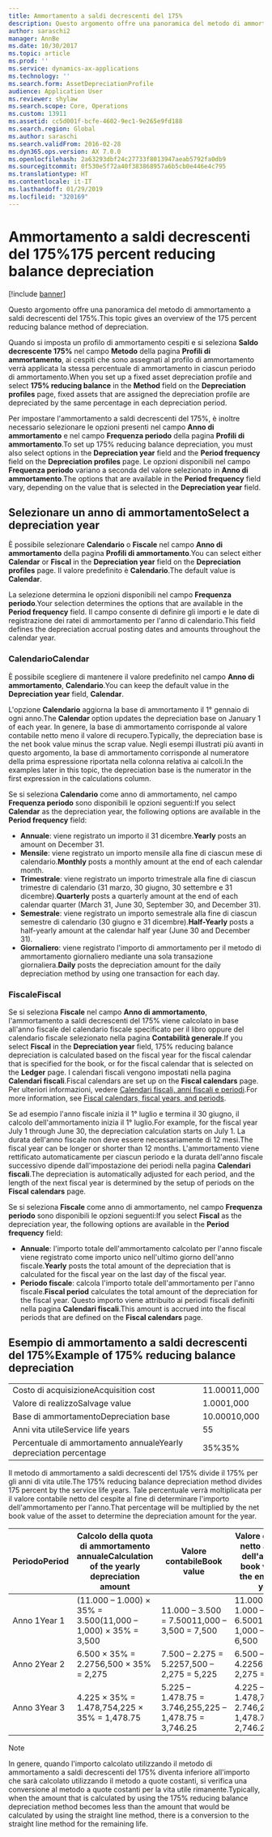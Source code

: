 ```yaml
---
title: Ammortamento a saldi decrescenti del 175%
description: Questo argomento offre una panoramica del metodo di ammortamento a saldi decrescenti del 175%.
author: saraschi2
manager: AnnBe
ms.date: 10/30/2017
ms.topic: article
ms.prod: ''
ms.service: dynamics-ax-applications
ms.technology: ''
ms.search.form: AssetDepreciationProfile
audience: Application User
ms.reviewer: shylaw
ms.search.scope: Core, Operations
ms.custom: 13911
ms.assetid: cc5d001f-bcfe-4602-9ec1-9e265e9fd188
ms.search.region: Global
ms.author: saraschi
ms.search.validFrom: 2016-02-28
ms.dyn365.ops.version: AX 7.0.0
ms.openlocfilehash: 2a63293dbf24c27733f8013947aeab5792fa0db9
ms.sourcegitcommit: 0f530e5f72a40f383868957a6b5cb0e446e4c795
ms.translationtype: HT
ms.contentlocale: it-IT
ms.lasthandoff: 01/29/2019
ms.locfileid: "320169"
---
```

# <a name="175-percent-reducing-balance-depreciation"></a><span data-ttu-id="92ec1-103">Ammortamento a saldi decrescenti del 175%</span><span class="sxs-lookup"><span data-stu-id="92ec1-103">175 percent reducing balance depreciation</span></span>

[!include [banner](../includes/banner.md)]

<span data-ttu-id="92ec1-104">Questo argomento offre una panoramica del metodo di ammortamento a saldi decrescenti del 175%.</span><span class="sxs-lookup"><span data-stu-id="92ec1-104">This topic gives an overview of the 175 percent reducing balance method of depreciation.</span></span>

<span data-ttu-id="92ec1-105">Quando si imposta un profilo di ammortamento cespiti e si seleziona **Saldo decrescente 175%** nel campo **Metodo** della pagina **Profili di ammortamento**, ai cespiti che sono assegnati al profilo di ammortamento verrà applicata la stessa percentuale di ammortamento in ciascun periodo di ammortamento.</span><span class="sxs-lookup"><span data-stu-id="92ec1-105">When you set up a fixed asset depreciation profile and select **175% reducing balance** in the **Method** field on the **Depreciation profiles** page, fixed assets that are assigned the depreciation profile are depreciated by the same percentage in each depreciation period.</span></span> 

<span data-ttu-id="92ec1-106">Per impostare l'ammortamento a saldi decrescenti del 175%, è inoltre necessario selezionare le opzioni presenti nel campo **Anno di ammortamento** e nel campo **Frequenza periodo** della pagina **Profili di ammortamento**.</span><span class="sxs-lookup"><span data-stu-id="92ec1-106">To set up 175% reducing balance depreciation, you must also select options in the **Depreciation year** field and the **Period frequency** field on the **Depreciation profiles** page.</span></span> <span data-ttu-id="92ec1-107">Le opzioni disponibili nel campo **Frequenza periodo** variano a seconda del valore selezionato in **Anno di ammortamento**.</span><span class="sxs-lookup"><span data-stu-id="92ec1-107">The options that are available in the **Period frequency** field vary, depending on the value that is selected in the **Depreciation year** field.</span></span>

## <a name="select-a-depreciation-year"></a><span data-ttu-id="92ec1-108">Selezionare un anno di ammortamento</span><span class="sxs-lookup"><span data-stu-id="92ec1-108">Select a depreciation year</span></span>
<span data-ttu-id="92ec1-109">È possibile selezionare **Calendario** o **Fiscale** nel campo **Anno di ammortamento** della pagina **Profili di ammortamento**.</span><span class="sxs-lookup"><span data-stu-id="92ec1-109">You can select either **Calendar** or **Fiscal** in the **Depreciation year** field on the **Depreciation profiles** page.</span></span> <span data-ttu-id="92ec1-110">Il valore predefinito è **Calendario**.</span><span class="sxs-lookup"><span data-stu-id="92ec1-110">The default value is **Calendar**.</span></span> 

<span data-ttu-id="92ec1-111">La selezione determina le opzioni disponibili nel campo **Frequenza periodo**.</span><span class="sxs-lookup"><span data-stu-id="92ec1-111">Your selection determines the options that are available in the **Period frequency** field.</span></span> <span data-ttu-id="92ec1-112">Il campo consente di definire gli importi e le date di registrazione dei ratei di ammortamento per l'anno di calendario.</span><span class="sxs-lookup"><span data-stu-id="92ec1-112">This field defines the depreciation accrual posting dates and amounts throughout the calendar year.</span></span>

### <a name="calendar"></a><span data-ttu-id="92ec1-113">Calendario</span><span class="sxs-lookup"><span data-stu-id="92ec1-113">Calendar</span></span>

<span data-ttu-id="92ec1-114">È possibile scegliere di mantenere il valore predefinito nel campo **Anno di ammortamento**, **Calendario**.</span><span class="sxs-lookup"><span data-stu-id="92ec1-114">You can keep the default value in the **Depreciation year** field, **Calendar**.</span></span> 

<span data-ttu-id="92ec1-115">L'opzione **Calendario** aggiorna la base di ammortamento il 1° gennaio di ogni anno.</span><span class="sxs-lookup"><span data-stu-id="92ec1-115">The **Calendar** option updates the depreciation base on January 1 of each year.</span></span> <span data-ttu-id="92ec1-116">In genere, la base di ammortamento corrisponde al valore contabile netto meno il valore di recupero.</span><span class="sxs-lookup"><span data-stu-id="92ec1-116">Typically, the depreciation base is the net book value minus the scrap value.</span></span> <span data-ttu-id="92ec1-117">Negli esempi illustrati più avanti in questo argomento, la base di ammortamento corrisponde al numeratore della prima espressione riportata nella colonna relativa ai calcoli.</span><span class="sxs-lookup"><span data-stu-id="92ec1-117">In the examples later in this topic, the depreciation base is the numerator in the first expression in the calculations column.</span></span> 

<span data-ttu-id="92ec1-118">Se si seleziona **Calendario** come anno di ammortamento, nel campo **Frequenza periodo** sono disponibili le opzioni seguenti:</span><span class="sxs-lookup"><span data-stu-id="92ec1-118">If you select **Calendar** as the depreciation year, the following options are available in the **Period frequency** field:</span></span>

-   <span data-ttu-id="92ec1-119">**Annuale**: viene registrato un importo il 31 dicembre.</span><span class="sxs-lookup"><span data-stu-id="92ec1-119">**Yearly** posts an amount on December 31.</span></span>
-   <span data-ttu-id="92ec1-120">**Mensile**: viene registrato un importo mensile alla fine di ciascun mese di calendario.</span><span class="sxs-lookup"><span data-stu-id="92ec1-120">**Monthly** posts a monthly amount at the end of each calendar month.</span></span>
-   <span data-ttu-id="92ec1-121">**Trimestrale**: viene registrato un importo trimestrale alla fine di ciascun trimestre di calendario (31 marzo, 30 giugno, 30 settembre e 31 dicembre).</span><span class="sxs-lookup"><span data-stu-id="92ec1-121">**Quarterly** posts a quarterly amount at the end of each calendar quarter (March 31, June 30, September 30, and December 31).</span></span>
-   <span data-ttu-id="92ec1-122">**Semestrale**: viene registrato un importo semestrale alla fine di ciascun semestre di calendario (30 giugno e 31 dicembre).</span><span class="sxs-lookup"><span data-stu-id="92ec1-122">**Half-Yearly** posts a half-yearly amount at the calendar half year (June 30 and December 31).</span></span>
-   <span data-ttu-id="92ec1-123">**Giornaliero**: viene registrato l'importo di ammortamento per il metodo di ammortamento giornaliero mediante una sola transazione giornaliera.</span><span class="sxs-lookup"><span data-stu-id="92ec1-123">**Daily** posts the depreciation amount for the daily depreciation method by using one transaction for each day.</span></span>

### <a name="fiscal"></a><span data-ttu-id="92ec1-124">Fiscale</span><span class="sxs-lookup"><span data-stu-id="92ec1-124">Fiscal</span></span>

<span data-ttu-id="92ec1-125">Se si seleziona **Fiscale** nel campo **Anno di ammortamento**, l'ammortamento a saldi decrescenti del 175% viene calcolato in base all'anno fiscale del calendario fiscale specificato per il libro oppure del calendario fiscale selezionato nella pagina **Contabilità generale**.</span><span class="sxs-lookup"><span data-stu-id="92ec1-125">If you select **Fiscal** in the **Depreciation year** field, 175% reducing balance depreciation is calculated based on the fiscal year for the fiscal calendar that is specified for the book, or for the fiscal calendar that is selected on the **Ledger** page.</span></span> <span data-ttu-id="92ec1-126">I calendari fiscali vengono impostati nella pagina **Calendari fiscali**.</span><span class="sxs-lookup"><span data-stu-id="92ec1-126">Fiscal calendars are set up on the **Fiscal calendars** page.</span></span> <span data-ttu-id="92ec1-127">Per ulteriori informazioni, vedere [Calendari fiscali, anni fiscali e periodi](../budgeting/fiscal-calendars-fiscal-years-periods.md).</span><span class="sxs-lookup"><span data-stu-id="92ec1-127">For more information, see [Fiscal calendars, fiscal years, and periods](../budgeting/fiscal-calendars-fiscal-years-periods.md).</span></span>

<span data-ttu-id="92ec1-128">Se ad esempio l'anno fiscale inizia il 1° luglio e termina il 30 giugno, il calcolo dell'ammortamento inizia il 1° luglio.</span><span class="sxs-lookup"><span data-stu-id="92ec1-128">For example, for the fiscal year July 1 through June 30, the depreciation calculation starts on July 1.</span></span> <span data-ttu-id="92ec1-129">La durata dell'anno fiscale non deve essere necessariamente di 12 mesi.</span><span class="sxs-lookup"><span data-stu-id="92ec1-129">The fiscal year can be longer or shorter than 12 months.</span></span> <span data-ttu-id="92ec1-130">L'ammortamento viene rettificato automaticamente per ciascun periodo e la durata dell'anno fiscale successivo dipende dall'impostazione dei periodi nella pagina **Calendari fiscali**.</span><span class="sxs-lookup"><span data-stu-id="92ec1-130">The depreciation is automatically adjusted for each period, and the length of the next fiscal year is determined by the setup of periods on the **Fiscal calendars** page.</span></span> 

<span data-ttu-id="92ec1-131">Se si seleziona **Fiscale** come anno di ammortamento, nel campo **Frequenza periodo** sono disponibili le opzioni seguenti:</span><span class="sxs-lookup"><span data-stu-id="92ec1-131">If you select **Fiscal** as the depreciation year, the following options are available in the **Period frequency** field:</span></span>

-   <span data-ttu-id="92ec1-132">**Annuale**: l'importo totale dell'ammortamento calcolato per l'anno fiscale viene registrato come importo unico nell'ultimo giorno dell'anno fiscale.</span><span class="sxs-lookup"><span data-stu-id="92ec1-132">**Yearly** posts the total amount of the depreciation that is calculated for the fiscal year on the last day of the fiscal year.</span></span>
-   <span data-ttu-id="92ec1-133">**Periodo fiscale**: calcola l'importo totale dell'ammortamento per l'anno fiscale.</span><span class="sxs-lookup"><span data-stu-id="92ec1-133">**Fiscal period** calculates the total amount of the depreciation for the fiscal year.</span></span> <span data-ttu-id="92ec1-134">Questo importo viene attribuito ai periodi fiscali definiti nella pagina **Calendari fiscali**.</span><span class="sxs-lookup"><span data-stu-id="92ec1-134">This amount is accrued into the fiscal periods that are defined on the **Fiscal calendars** page.</span></span>

## <a name="example-of-175-reducing-balance-depreciation"></a><span data-ttu-id="92ec1-135">Esempio di ammortamento a saldi decrescenti del 175%</span><span class="sxs-lookup"><span data-stu-id="92ec1-135">Example of 175% reducing balance depreciation</span></span>

|                                |        |
|--------------------------------|--------|
| <span data-ttu-id="92ec1-136">Costo di acquisizione</span><span class="sxs-lookup"><span data-stu-id="92ec1-136">Acquisition cost</span></span>               | <span data-ttu-id="92ec1-137">11.000</span><span class="sxs-lookup"><span data-stu-id="92ec1-137">11,000</span></span> |
| <span data-ttu-id="92ec1-138">Valore di realizzo</span><span class="sxs-lookup"><span data-stu-id="92ec1-138">Salvage value</span></span>                  | <span data-ttu-id="92ec1-139">1.000</span><span class="sxs-lookup"><span data-stu-id="92ec1-139">1,000</span></span>  |
| <span data-ttu-id="92ec1-140">Base di ammortamento</span><span class="sxs-lookup"><span data-stu-id="92ec1-140">Depreciation base</span></span>              | <span data-ttu-id="92ec1-141">10.000</span><span class="sxs-lookup"><span data-stu-id="92ec1-141">10,000</span></span> |
| <span data-ttu-id="92ec1-142">Anni vita utile</span><span class="sxs-lookup"><span data-stu-id="92ec1-142">Service life years</span></span>             | <span data-ttu-id="92ec1-143">5</span><span class="sxs-lookup"><span data-stu-id="92ec1-143">5</span></span>      |
| <span data-ttu-id="92ec1-144">Percentuale di ammortamento annuale</span><span class="sxs-lookup"><span data-stu-id="92ec1-144">Yearly depreciation percentage</span></span> | <span data-ttu-id="92ec1-145">35%</span><span class="sxs-lookup"><span data-stu-id="92ec1-145">35%</span></span>    |

<span data-ttu-id="92ec1-146">Il metodo di ammortamento a saldi decrescenti del 175% divide il 175% per gli anni di vita utile.</span><span class="sxs-lookup"><span data-stu-id="92ec1-146">The 175% reducing balance depreciation method divides 175 percent by the service life years.</span></span> <span data-ttu-id="92ec1-147">Tale percentuale verrà moltiplicata per il valore contabile netto del cespite al fine di determinare l'importo dell'ammortamento per l'anno.</span><span class="sxs-lookup"><span data-stu-id="92ec1-147">That percentage will be multiplied by the net book value of the asset to determine the depreciation amount for the year.</span></span>

| <span data-ttu-id="92ec1-148">Periodo</span><span class="sxs-lookup"><span data-stu-id="92ec1-148">Period</span></span> | <span data-ttu-id="92ec1-149">Calcolo della quota di ammortamento annuale</span><span class="sxs-lookup"><span data-stu-id="92ec1-149">Calculation of the yearly depreciation amount</span></span> | <span data-ttu-id="92ec1-150">Valore contabile</span><span class="sxs-lookup"><span data-stu-id="92ec1-150">Book value</span></span>                  | <span data-ttu-id="92ec1-151">Valore contabile netto alla fine dell'anno</span><span class="sxs-lookup"><span data-stu-id="92ec1-151">Net book value at the end of the year</span></span> |
|--------|-----------------------------------------------|-----------------------------|---------------------------------------|
| <span data-ttu-id="92ec1-152">Anno 1</span><span class="sxs-lookup"><span data-stu-id="92ec1-152">Year 1</span></span> | <span data-ttu-id="92ec1-153">(11.000 – 1.000) × 35% = 3.500</span><span class="sxs-lookup"><span data-stu-id="92ec1-153">(11,000 – 1,000) × 35% = 3,500</span></span>                | <span data-ttu-id="92ec1-154">11.000 – 3.500 = 7.500</span><span class="sxs-lookup"><span data-stu-id="92ec1-154">11,000 – 3,500 = 7,500</span></span>      | <span data-ttu-id="92ec1-155">11.000 – 1.000 – 3.500 = 6.500</span><span class="sxs-lookup"><span data-stu-id="92ec1-155">11,000 – 1,000 – 3,500 = 6,500</span></span>        |
| <span data-ttu-id="92ec1-156">Anno 2</span><span class="sxs-lookup"><span data-stu-id="92ec1-156">Year 2</span></span> | <span data-ttu-id="92ec1-157">6.500 × 35% = 2.275</span><span class="sxs-lookup"><span data-stu-id="92ec1-157">6,500 × 35% = 2,275</span></span>                           | <span data-ttu-id="92ec1-158">7.500 – 2.275 = 5.225</span><span class="sxs-lookup"><span data-stu-id="92ec1-158">7,500 – 2,275 = 5,225</span></span>       | <span data-ttu-id="92ec1-159">6.500 – 2.275 = 4.225</span><span class="sxs-lookup"><span data-stu-id="92ec1-159">6,500 – 2,275 = 4,225</span></span>                 |
| <span data-ttu-id="92ec1-160">Anno 3</span><span class="sxs-lookup"><span data-stu-id="92ec1-160">Year 3</span></span> | <span data-ttu-id="92ec1-161">4.225 × 35% = 1.478,75</span><span class="sxs-lookup"><span data-stu-id="92ec1-161">4,225 × 35% = 1,478.75</span></span>                        | <span data-ttu-id="92ec1-162">5.225 – 1.478.75 = 3.746,25</span><span class="sxs-lookup"><span data-stu-id="92ec1-162">5,225 – 1,478.75 = 3,746.25</span></span> | <span data-ttu-id="92ec1-163">4.225 – 1.478,75 = 2.746,25</span><span class="sxs-lookup"><span data-stu-id="92ec1-163">4,225 – 1,478.75 = 2,746.25</span></span>           |

> [!NOTE] 
> <span data-ttu-id="92ec1-164">In genere, quando l'importo calcolato utilizzando il metodo di ammortamento a saldi decrescenti del 175% diventa inferiore all'importo che sarà calcolato utilizzando il metodo a quote costanti, si verifica una conversione al metodo a quote costanti per la vita utile rimanente.</span><span class="sxs-lookup"><span data-stu-id="92ec1-164">Typically, when the amount that is calculated by using the 175% reducing balance depreciation method becomes less than the amount that would be calculated by using the straight line method, there is a conversion to the straight line method for the remaining life.</span></span>



